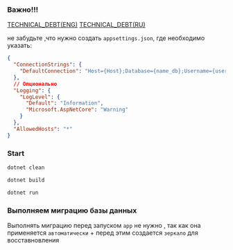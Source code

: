 ### Важно!!!

[TECHNICAL_DEBT(ENG)](TECHNICAL_DEBT.md)
[TECHNICAL_DEBT(RU)](ТЕХ_ДОЛГ.md)

не забудьте ,что нужно создать `appsettings.json`, где необходимо указать:

```json
{
  "ConnectionStrings": {
    "DefaultConnection": "Host={Host};Database={name_db};Username={user};Password={pass_db}"
  },
  // Опционально
  "Logging": {
    "LogLevel": {
      "Default": "Information",
      "Microsoft.AspNetCore": "Warning"
    }
  },
  "AllowedHosts": "*"
}
```
### Start
```bash
dotnet clean
```
```bash
dotnet build
```
```bash
dotnet run
```
### Выполняем миграцию базы данных

Выполнять миграцию перед запуском `app` не нужно , так как она применяется `автоматически` + перед этим создается `зеркало` 
для восставновления 
